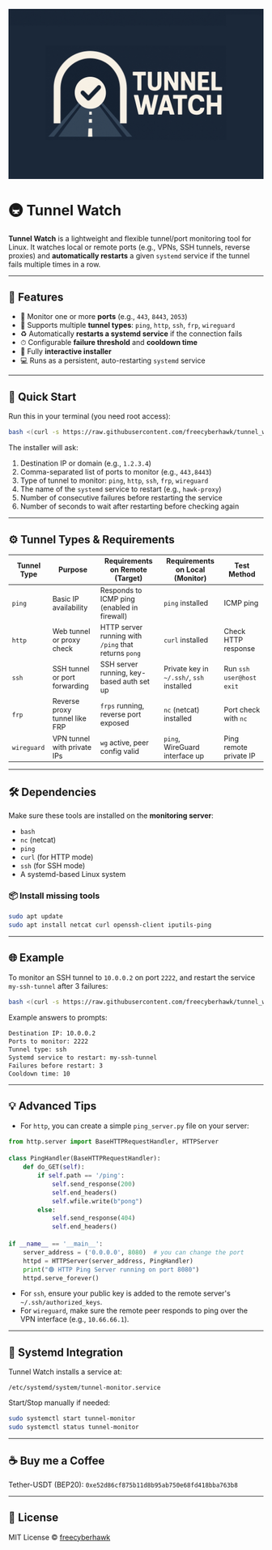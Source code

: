 ![Tunnel Watch](inc/tunnel_watch.jpg)

# 🚇 Tunnel Watch

**Tunnel Watch** is a lightweight and flexible tunnel/port monitoring tool for Linux. It watches local or remote ports (e.g., VPNs, SSH tunnels, reverse proxies) and **automatically restarts** a given `systemd` service if the tunnel fails multiple times in a row.

---

## 🔧 Features

- 🔌 Monitor one or more **ports** (e.g., `443`, `8443`, `2053`)
- 📡 Supports multiple **tunnel types**: `ping`, `http`, `ssh`, `frp`, `wireguard`
- ♻️ Automatically **restarts a systemd service** if the connection fails
- ⏱ Configurable **failure threshold** and **cooldown time**
- 🧩 Fully **interactive installer**
- 💻 Runs as a persistent, auto-restarting `systemd` service

---

## 🚀 Quick Start

Run this in your terminal (you need root access):

```bash
bash <(curl -s https://raw.githubusercontent.com/freecyberhawk/tunnel_watch/main/install.sh)
```

The installer will ask:

1. Destination IP or domain (e.g., `1.2.3.4`)
2. Comma-separated list of ports to monitor (e.g., `443,8443`)
3. Type of tunnel to monitor: `ping`, `http`, `ssh`, `frp`, `wireguard`
4. The name of the `systemd` service to restart (e.g., `hawk-proxy`)
5. Number of consecutive failures before restarting the service
6. Number of seconds to wait after restarting before checking again

---

## ⚙️ Tunnel Types & Requirements

| Tunnel Type | Purpose                       | Requirements on Remote (Target)                      | Requirements on Local (Monitor)           | Test Method              |
| ----------- | ----------------------------- | ---------------------------------------------------- | ----------------------------------------- | ------------------------ |
| `ping`      | Basic IP availability         | Responds to ICMP ping (enabled in firewall)          | `ping` installed                          | ICMP ping                |
| `http`      | Web tunnel or proxy check     | HTTP server running with `/ping` that returns `pong` | `curl` installed                          | Check HTTP response      |
| `ssh`       | SSH tunnel or port forwarding | SSH server running, key-based auth set up            | Private key in `~/.ssh/`, `ssh` installed | Run `ssh user@host exit` |
| `frp`       | Reverse proxy tunnel like FRP | `frps` running, reverse port exposed                 | `nc` (netcat) installed                   | Port check with `nc`     |
| `wireguard` | VPN tunnel with private IPs   | `wg` active, peer config valid                       | `ping`, WireGuard interface up            | Ping remote private IP   |

---

## 🛠 Dependencies

Make sure these tools are installed on the **monitoring server**:

- `bash`
- `nc` (netcat)
- `ping`
- `curl` (for HTTP mode)
- `ssh` (for SSH mode)
- A systemd-based Linux system

### 📦 Install missing tools

```bash
sudo apt update
sudo apt install netcat curl openssh-client iputils-ping
```

---

## 🌐 Example

To monitor an SSH tunnel to `10.0.0.2` on port `2222`, and restart the service `my-ssh-tunnel` after 3 failures:

```bash
bash <(curl -s https://raw.githubusercontent.com/freecyberhawk/tunnel_watch/main/install.sh)
```

Example answers to prompts:

```
Destination IP: 10.0.0.2
Ports to monitor: 2222
Tunnel type: ssh
Systemd service to restart: my-ssh-tunnel
Failures before restart: 3
Cooldown time: 10
```

---

## 💡 Advanced Tips

- For `http`, you can create a simple `ping_server.py` file on your server:

```python
from http.server import BaseHTTPRequestHandler, HTTPServer

class PingHandler(BaseHTTPRequestHandler):
    def do_GET(self):
        if self.path == '/ping':
            self.send_response(200)
            self.end_headers()
            self.wfile.write(b"pong")
        else:
            self.send_response(404)
            self.end_headers()

if __name__ == '__main__':
    server_address = ('0.0.0.0', 8080)  # you can change the port
    httpd = HTTPServer(server_address, PingHandler)
    print("🟢 HTTP Ping Server running on port 8080")
    httpd.serve_forever()
```

- For `ssh`, ensure your public key is added to the remote server's `~/.ssh/authorized_keys`.
- For `wireguard`, make sure the remote peer responds to ping over the VPN interface (e.g., `10.66.66.1`).

---

## 🧩 Systemd Integration

Tunnel Watch installs a service at:

```
/etc/systemd/system/tunnel-monitor.service
```

Start/Stop manually if needed:

```bash
sudo systemctl start tunnel-monitor
sudo systemctl status tunnel-monitor
```

---

## ☕️ Buy me a Coffee

Tether-USDT (BEP20): `0xe52d86cf875b11d8b95ab750e68fd418bba763b8`

---

## 📎 License

MIT License © [freecyberhawk](https://github.com/freecyberhawk)
